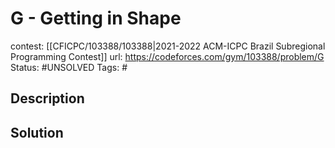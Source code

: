 # G - Getting in Shape

contest: [[CFICPC/103388/103388|2021-2022 ACM-ICPC Brazil Subregional Programming Contest]]
url: https://codeforces.com/gym/103388/problem/G
Status: #UNSOLVED
Tags: #

## Description

## Solution

